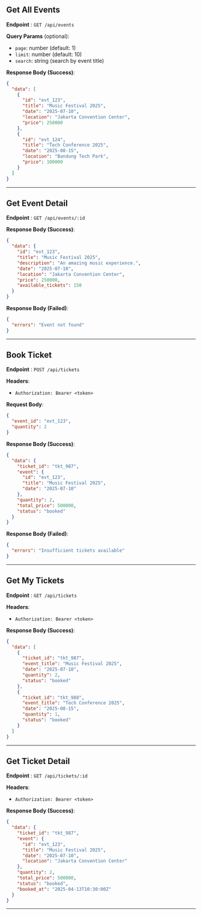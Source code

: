 
## Get All Events

**Endpoint** : `GET /api/events`

**Query Params** (optional):
- `page`: number (default: 1)
- `limit`: number (default: 10)
- `search`: string (search by event title)

**Response Body (Success)**:

```json
{
  "data": [
    {
      "id": "evt_123",
      "title": "Music Festival 2025",
      "date": "2025-07-10",
      "location": "Jakarta Convention Center",
      "price": 250000
    },
    {
      "id": "evt_124",
      "title": "Tech Conference 2025",
      "date": "2025-08-15",
      "location": "Bandung Tech Park",
      "price": 100000
    }
  ]
}
```

---

## Get Event Detail

**Endpoint** : `GET /api/events/:id`

**Response Body (Success)**:

```json
{
  "data": {
    "id": "evt_123",
    "title": "Music Festival 2025",
    "description": "An amazing music experience.",
    "date": "2025-07-10",
    "location": "Jakarta Convention Center",
    "price": 250000,
    "available_tickets": 150
  }
}
```

**Response Body (Failed)**:

```json
{
  "errors": "Event not found"
}
```

---

## Book Ticket

**Endpoint** : `POST /api/tickets`

**Headers**:
- `Authorization: Bearer <token>`

**Request Body**:

```json
{
  "event_id": "evt_123",
  "quantity": 2
}
```

**Response Body (Success)**:

```json
{
  "data": {
    "ticket_id": "tkt_987",
    "event": {
      "id": "evt_123",
      "title": "Music Festival 2025",
      "date": "2025-07-10"
    },
    "quantity": 2,
    "total_price": 500000,
    "status": "booked"
  }
}
```

**Response Body (Failed)**:

```json
{
  "errors": "Insufficient tickets available"
}
```

---

## Get My Tickets

**Endpoint** : `GET /api/tickets`

**Headers**:
- `Authorization: Bearer <token>`

**Response Body (Success)**:

```json
{
  "data": [
    {
      "ticket_id": "tkt_987",
      "event_title": "Music Festival 2025",
      "date": "2025-07-10",
      "quantity": 2,
      "status": "booked"
    },
    {
      "ticket_id": "tkt_988",
      "event_title": "Tech Conference 2025",
      "date": "2025-08-15",
      "quantity": 1,
      "status": "booked"
    }
  ]
}
```

---

## Get Ticket Detail

**Endpoint** : `GET /api/tickets/:id`

**Headers**:
- `Authorization: Bearer <token>`

**Response Body (Success)**:

```json
{
  "data": {
    "ticket_id": "tkt_987",
    "event": {
      "id": "evt_123",
      "title": "Music Festival 2025",
      "date": "2025-07-10",
      "location": "Jakarta Convention Center"
    },
    "quantity": 2,
    "total_price": 500000,
    "status": "booked",
    "booked_at": "2025-04-13T10:30:00Z"
  }
}
```

---
